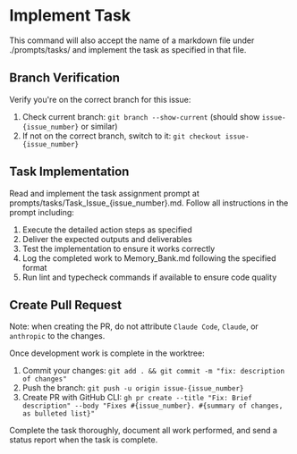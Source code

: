 # Implement Task

This command will also accept the name of a markdown file under ./prompts/tasks/ and implement the task as specified in that file.

## Branch Verification
Verify you're on the correct branch for this issue:

1. Check current branch: `git branch --show-current` (should show `issue-{issue_number}` or similar)
2. If not on the correct branch, switch to it: `git checkout issue-{issue_number}`

## Task Implementation
Read and implement the task assignment prompt at prompts/tasks/Task_Issue_{issue_number}.md. Follow all instructions in the prompt including:

1. Execute the detailed action steps as specified
2. Deliver the expected outputs and deliverables
3. Test the implementation to ensure it works correctly
4. Log the completed work to Memory_Bank.md following the specified format
5. Run lint and typecheck commands if available to ensure code quality

## Create Pull Request

Note: when creating the PR, do not attribute `Claude Code`, `Claude`, or `anthropic` to the changes.

Once development work is complete in the worktree:

1. Commit your changes: `git add . && git commit -m "fix: description of changes"`
2. Push the branch: `git push -u origin issue-{issue_number}`
3. Create PR with GitHub CLI: `gh pr create --title "Fix: Brief description" --body "Fixes #{issue_number}. #{summary of changes, as bulleted list}"`

Complete the task thoroughly, document all work performed, and send a status report when the task is complete.